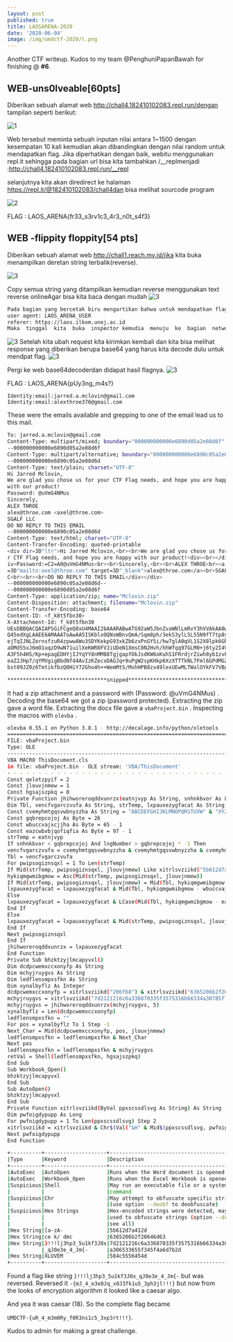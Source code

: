 ```yaml
---
layout: post
published: true
title: LAOSARENA-2020
date: '2020-06-04'
image: /img/umdctf-2020/l.png
---
```

Another CTF writeup. Kudos to my team @PenghuniPapanBawah for finishing @ **#6**.

## WEB-uns0lveable[60pts]

Diberikan sebuah alamat web http://chall4.182410102083.repl.run/dengan tampilan seperti berikut:

![1](/img/umdctf-2020/1.png)



Web  tersebut  meminta  sebuah inputan nilai  antara  1~1500  dengan  kesempatan  10  kali kemudian   akan   dibandingkan   dengan   nilai   random untuk   mendapatkan   flag. Jika diperhatikan dengan baik, webitu menggunakan repl.it sehingga pada bagian url bisa kita tambahkan /__replmenjadi :http://chall4.182410102083.repl.run/__repl

selanjutnya kita akan diredirect ke halaman https://repl.it/@182410102083/chall4dan bisa melihat sourcode program

![2](/img/umdctf-2020/2.png)

FLAG : LAOS_ARENA{fr33_s3rv1c3_4r3_n0t_s4f3}



## WEB -flippity floppity[54 pts]

Diberikan  sebuah  alamat  web http://chall1.reach.my.id/jika  kita  buka  menampilkan deretan string terbalik(reverse).

![3](/img/umdctf-2020/3.png)

Copy semua string yang ditampilkan kemudian reverse menggunakan text reverse onlineAgar bisa kita baca dengan mudah
![3](/img/umdctf-2020/3.png)

```bash
Pada bagian yang bercetak biru mengartikan bahwa untuk mendapatkan flag yang diencode base64 harus melakukan request dengan 
user agent: LAOS_ARENA_USER
referer: https://laos.ilkom.unej.ac.id
Maka  tinggal  kita  buka  inspector kemudia  menuju  ke  bagian  network  untuk mengedit request.
```
![3](/img/umdctf-2020/3.png)
Setelah kita ubah request kita kirimkan kembali dan kita bisa melihat response yang diberikan berupa base64 yang harus kita decode dulu untuk mendpat flag.
![3](/img/umdctf-2020/3.png)

Pergi ke web base64decoderdan didapat hasil flagnya.
![3](/img/umdctf-2020/3.png)

FLAG : LAOS_ARENA{pUy3ng_m4s?}
```
Identity:email:jarred.a.mclovin@gmail.com
Identity:email:alexthroe376@gmail.com
```

These were the emails available and grepping to one of the email lead us to this mail.

```bash
To: jarred.a.mclovin@gmail.com
Content-Type: multipart/mixed; boundary="000000000000e6890d05a2e08d6f"
--000000000000e6890d05a2e08d6f
Content-Type: multipart/alternative; boundary="000000000000e6890c05a2e08d6d"
--000000000000e6890c05a2e08d6d
Content-Type: text/plain; charset="UTF-8"
Hi Jarred Mclovin,
We are glad you chose us for your CTF Flag needs, and hope you are happy
with our product!
Password: @uVmG4NMus
Sincerely,
ALEX THROE
alex@throe.com <axel@throe.com>
SGALF LLC
DO NO REPLY TO THIS EMAIL
--000000000000e6890c05a2e08d6d
Content-Type: text/html; charset="UTF-8"
Content-Transfer-Encoding: quoted-printable
<div dir=3D"ltr">Hi Jarred Mclovin,<br><br>We are glad you chose us for you=
r CTF Flag needs, and hope you are happy with our product!<div><br></div><d=
iv>Password:=C2=A0@uVmG4NMus<br><br>Sincerely,<br><br>ALEX THROE<br><a href=
=3D"mailto:axel@throe.com" target=3D"_blank">alex@throe.com</a><br>SGALF LL=
C<br><br><br>DO NO REPLY TO THIS EMAIL</div></div>
--000000000000e6890c05a2e08d6d--
--000000000000e6890d05a2e08d6f
Content-Type: application/zip; name="Mclovin.zip"
Content-Disposition: attachment; filename="Mclovin.zip"
Content-Transfer-Encoding: base64
Content-ID: <f_k8t5fbn30>
X-Attachment-Id: f_k8t5fbn30
UEsDBBQACQAIAPSGiFCgeQ8xU4MAAI2bAAARABwATG92aW5JbnZvaWNlLmRvY3hVVAkAA0w6jl63
Q45edXgLAAEE6AMAAAToAwAA5ISKblxOQNsWBnvQmA/Sqm8ph/3ekS3ylL5L55N9fT7tp8yoQrej
ejTqIJNLZernsfzuR4zpwwAWu3SDYKekpG93xkZb6zxPnGY5i/hw7glA0qVL1S2X8lpk6GNy/QqH
aOMd55xJ6mO1uqzD9wN71uilXeKWR8FVJiUDeN1XmsC0N2Hvh/hhWfqq97GLM0+j6ty2I4VmQVIQ
A3F5h4HS/Kp+epagEDHYjIJYqYY8nMM88TgjgapfOkJsdKW6oKuhS1FRrdjrZiwh8yb1zvFiYWUS
eaZ2JHp7/qYMVgigBbdNfd4AvIzKZecxDAGJq+9uPgW2spKHkp6XzXTTTkNL7Fml6GPdMG2UCjzx
bst09JZ0z6TmtikfbzQ0HiY72Gho4h++WemMtS/MxhHPB8zx49lexUEwMLTWalOYkFV7VBg2Kvdi

********************************snipped**************************************
```

It had a zip attachment and a password with (Password: @uVmG4NMus) . Decoding the base64 we got a zip (password protected). Extracting the zip gave a word file. Extracting the docx file gave a `vbaProject.bin` . Inspecting the macros with `olevba` .

```bash
olevba 0.55.1 on Python 3.8.1 - http://decalage.info/python/oletools
===============================================================================
FILE: vbaProject.bin
Type: OLE
-------------------------------------------------------------------------------
VBA MACRO ThisDocument.cls 
in file: vbaProject.bin - OLE stream: 'VBA/ThisDocument'
- - - - - - - - - - - - - - - - - - - - - - - - - - - - - - - - - - - - - - - 
Const qeletzpyif = 2
Const jlouvjnmew = 1
Const hgsajszpkq = 0
Private Function jhihworeroqddxunrzx(eatnjvyp As String, snhnkbvor As Long) As String
Dim Tbl, vencfvgarczvufa As String, strTemp, lxpauxezygfacat As String, pwipsogiznsqxl As Long, hykiqmgwmibgmow As Byte
Const cvemyhmtgqsvwbnyzzha As String = "ABCDEFGHIJKLMNOPQRSTUVW" & "XYZ"
Const gqbrepcojoj As Byte = 26
Const wbuccvajxcjjha As Byte = 65 - 1
Const eazcwbvbjqofiqfia As Byte = 97 - 1
strTemp = eatnjvyp
If snhnkbvor < gqbrepcojoj And lngNumber > gqbrepcojoj * -1 Then
vencfvgarczvufa = cvemyhmtgqsvwbnyzzha & cvemyhmtgqsvwbnyzzha & cvemyhmtgqsvwbnyzzha & cvemyhmtgqsvwbnyzzha
Tbl = vencfvgarczvufa
For pwipsogiznsqxl = 1 To Len(strTemp)
If Mid(strTemp, pwipsogiznsqxl, jlouvjnmew) Like xitrlsvziikd("5b612d7a412d") & xitrlsvziikd("5a5d") Then
hykiqmgwmibgmow = Asc(Mid(strTemp, pwipsogiznsqxl, jlouvjnmew))
If Mid(strTemp, pwipsogiznsqxl, jlouvjnmew) = Mid(Tbl, hykiqmgwmibgmow - wbuccvajxcjjha, jlouvjnmew) Then
lxpauxezygfacat = lxpauxezygfacat & Mid(Tbl, hykiqmgwmibgmow - wbuccvajxcjjha + snhnkbvor, jlouvjnmew)
Else
lxpauxezygfacat = lxpauxezygfacat & LCase(Mid(Tbl, hykiqmgwmibgmow - eazcwbvbjqofiqfia + snhnkbvor, jlouvjnmew))
End If
Else
lxpauxezygfacat = lxpauxezygfacat & Mid(strTemp, pwipsogiznsqxl, jlouvjnmew)
End If
Next pwipsogiznsqxl
End If
jhihworeroqddxunrzx = lxpauxezygfacat
End Function
Private Sub bhzktzyjlmcapyvxl()
Dim dcdpcwemxccxonyfp As String
Dim mchyjruygvs As String
Dim ledflensmpxsfkn As String
Dim xynalbyflz As Integer
dcdpcwemxccxonyfp = xitrlsvziikd("206f68") & xitrlsvziikd("6365206b2f20646d63")
mchyjruygvs = xitrlsvziikd("7d2121216c6a336870335f3575316b66334a30785f714a306533655f345f4a6d7b2d") & xitrlsvziikd("584c5556454d")
mchyjruygvs = jhihworeroqddxunrzx(mchyjruygvs, 5)
xynalbyflz = Len(dcdpcwemxccxonyfp)
ledflensmpxsfkn = ""
For pos = xynalbyflz To 1 Step -1
Next_Char = Mid(dcdpcwemxccxonyfp, pos, jlouvjnmew)
ledflensmpxsfkn = ledflensmpxsfkn & Next_Char
Next pos
ledflensmpxsfkn = ledflensmpxsfkn & mchyjruygvs
retVal = Shell(ledflensmpxsfkn, hgsajszpkq)
End Sub
Sub Workbook_Open()
bhzktzyjlmcapyvxl
End Sub
Sub AutoOpen()
bhzktzyjlmcapyvxl
End Sub
Private Function xitrlsvziikd(ByVal ppxscssdlsvg As String) As String
Dim pwfoigdypupp As Long
For pwfoigdypupp = 1 To Len(ppxscssdlsvg) Step 2
xitrlsvziikd = xitrlsvziikd & Chr$(Val("&H" & Mid$(ppxscssdlsvg, pwfoigdypupp, 2)))
Next pwfoigdypupp
End Function

+----------+--------------------+---------------------------------------------+
|Type      |Keyword             |Description                                  |
+----------+--------------------+---------------------------------------------+
|AutoExec  |AutoOpen            |Runs when the Word document is opened        |
|AutoExec  |Workbook_Open       |Runs when the Excel Workbook is opened       |
|Suspicious|Shell               |May run an executable file or a system       |
|          |                    |command                                      |
|Suspicious|Chr                 |May attempt to obfuscate specific strings    |
|          |                    |(use option --deobf to deobfuscate)          |
|Suspicious|Hex Strings         |Hex-encoded strings were detected, may be    |
|          |                    |used to obfuscate strings (option --decode to|
|          |                    |see all)                                     |
|Hex String|[a-zA-              |5b612d7a412d                                 |
|Hex String|ce k/ dmc           |6365206b2f20646d63                           |
|Hex String|}!!!lj3hp3_5u1kf3J0x|7d2121216c6a336870335f3575316b66334a30785f714|
|          |_qJ0e3e_4_Jm{-      |a306533655f345f4a6d7b2d                      |
|Hex String|XLUVEM              |584c5556454d                                 |
+----------+--------------------+---------------------------------------------+

```

Found a flag like string `}!!!lj3hp3_5u1kf3J0x_qJ0e3e_4_Jm{-` but was reversed. Reversed it `-{mJ_4_e3e0Jq_x0J3fk1u5_3ph3jl!!!}` but now from the looks of encryption algorithm it looked like a caesar algo.

And yea it was caesar (18). So the complete flag became

`UMDCTF-{uR_4_m3m0Ry_f0R3ns1c5_3xp3rt!!!}`.

Kudos to admin for making a great challenge.

